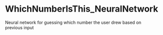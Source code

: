 # WhichNumberIsThis_NeuralNetwork
Neural network for guessing which number the user drew based on previous input
